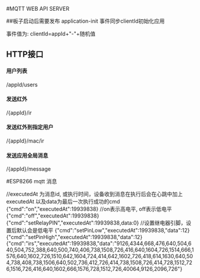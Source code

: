 #MQTT WEB API SERVER

##板子启动后需要发布 application-init 事件同步clientId初始化应用

事件值为: clientId=appId+"-"+随机值


## HTTP接口

#### 用户列表
/appId/users

#### 发送红外
/{appId}/ir

#### 发送红外到指定用户
/{appId}/mac/ir

#### 发送应用全局消息
/{appId}/message

#ESP8266 mqtt 消息

//executedAt 为消息id, 或执行时间，设备收到消息在执行后会在心跳中加上executedAt  以及data为最后一次执行成功的cmd
{"cmd":"on","executedAt":19939838} //on表示高电平, off表示低电平
{"cmd":"off","executedAt":19939838}
{"cmd":"setRelayPIN","executedAt":19939838,data:0}  //设置继电器引脚，设置后默认会是低电平
{"cmd":"setPinLow","executedAt":19939838,"data":12}
{"cmd":"setPinHigh","executedAt":19939838,"data":12}
{"cmd":"irs","executedAt":19939838,"data":"9126,4344,668,476,640,504,640,504,752,388,640,500,740,406,738,1508,726,416,640,1604,726,1514,666,1576,640,1602,726,1510,642,1604,724,414,642,1602,726,418,614,1630,640,504,738,408,738,1506,640,502,736,412,726,414,738,1508,726,414,728,1512,726,1516,726,416,640,1602,666,1576,728,1512,726,40064,9126,2096,726"}